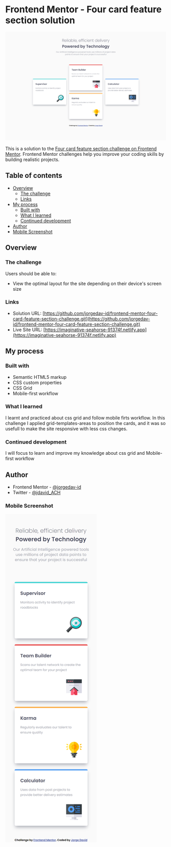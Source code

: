 # Frontend Mentor - Four card feature section solution

![Screenshot of my solution to the challenge](/screenshot-solution/screenshot-solution-desktop.png)

This is a solution to the [Four card feature section challenge on Frontend Mentor](https://www.frontendmentor.io/challenges/four-card-feature-section-weK1eFYK). Frontend Mentor challenges help you improve your coding skills by building realistic projects. 

## Table of contents

- [Overview](#overview)
  - [The challenge](#the-challenge)
  - [Links](#links)
- [My process](#my-process)
  - [Built with](#built-with)
  - [What I learned](#what-i-learned)
  - [Continued development](#continued-development)
- [Author](#author)
- [Mobile Screenshot](#screenshot)

## Overview
### The challenge

Users should be able to:

- View the optimal layout for the site depending on their device's screen size

### Links

- Solution URL: [https://github.com/jorgedav-id/frontend-mentor-four-card-feature-section-challenge.git](https://github.com/jorgedav-id/frontend-mentor-four-card-feature-section-challenge.git)
- Live Site URL: [https://imaginative-seahorse-91374f.netlify.app](https://imaginative-seahorse-91374f.netlify.app)

## My process

### Built with

- Semantic HTML5 markup
- CSS custom properties
- CSS Grid
- Mobile-first workflow

### What I learned

I learnt and practiced about css grid and follow mobile firts workflow. In this challenge I applied grid-templates-areas to position the cards, and it was so usefull to make the site responsive with less css changes.

### Continued development

I will focus to learn and improve my knowledge about css grid and Mobile-first workflow

## Author

- Frontend Mentor - [@jorgedav-id](https://www.frontendmentor.io/profile/jorgedav-id)
- Twitter - [@jdavid_ACH](https://twitter.com/jdavid_ACH)

### Mobile Screenshot
![Screenshot of my solution to the challenge](/screenshot-solution/screenshot-solution-mobile.png)